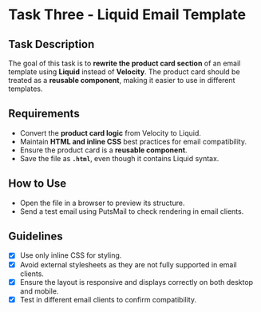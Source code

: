 # Task Three - Liquid Email Template  

## Task Description  
The goal of this task is to **rewrite the product card section** of an email template using **Liquid** instead of **Velocity**. The product card should be treated as a **reusable component**, making it easier to use in different templates.  

## Requirements  
- Convert the **product card logic** from Velocity to Liquid.  
- Maintain **HTML and inline CSS** best practices for email compatibility.  
- Ensure the product card is a **reusable component**.  
- Save the file as **`.html`**, even though it contains Liquid syntax.  

## How to Use  
-  Open the file in a browser to preview its structure.
- Send a test email using PutsMail to check rendering in email clients.


## Guidelines 
- [x] Use only inline CSS for styling.
- [x] Avoid external stylesheets as they are not fully supported in email clients.
- [x] Ensure the layout is responsive and displays correctly on both desktop and mobile.
- [x] Test in different email clients to confirm compatibility.